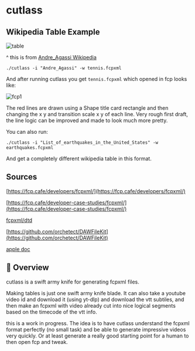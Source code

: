 # cutlass

## Wikipedia Table Example

![table](https://i.imgur.com/mcAUx49.png)

^ this is from [Andre_Agassi Wikipedia](https://en.wikipedia.org/wiki/Andre_Agassi#Career_statistics)

```
./cutlass -i "Andre_Agassi" -w tennis.fcpxml
```

And after running cutlass you get `tennis.fcpxml` which opened in fcp looks like:

![fcp1](https://i.imgur.com/8CQmlQ4.png)

The red lines are drawn using a Shape title card rectangle and then changing the x y and transition scale x y of each line. Very rough first draft, the line logic can be improved and made to look much more pretty.

You can also run:

```
./cutlass -i "List_of_earthquakes_in_the_United_States" -w earthquakes.fcpxml
```

And get a completely different wikipedia table in this format.

## Sources

[https://fcp.cafe/developers/fcpxml/](https://fcp.cafe/developers/fcpxml/)

[https://fcp.cafe/developer-case-studies/fcpxml/](https://fcp.cafe/developer-case-studies/fcpxml/)

[fcpxml/dtd](https://github.com/CommandPost/CommandPost/tree/develop/src/extensions/cp/apple/fcpxml/dtd)

[https://github.com/orchetect/DAWFileKit](https://github.com/orchetect/DAWFileKit)

[apple doc](https://developer.apple.com/documentation/professional-video-applications/fcpxml-reference)

## 🎯 Overview

cutlass is a swift army knife for generating fcpxml files.

Making tables is just one swift army knife blade. It can also take a youtube video id and download it (using yt-dlp) and download the vtt subtiles, and then make an fcpxml with video already cut into nice logical segments based on the timecode of the vtt info.

this is a work in progress. The idea is to have cutlass understand the fcpxml format perfectly (no small task) and be able to generate impressive videos very quickly. Or at least generate a really good starting point for a human to then open fcp and tweak.

